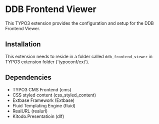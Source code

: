 # DDB Frontend Viewer

This TYPO3 extension provides the configuration and setup for the DDB Frontend Viewer.

##  Installation
This extension needs to reside in a folder called `ddb_frontend_viewer` in TYPO3 extension folder ('typoconf/ext'). 

## Dependencies
- TYPO3 CMS Frontend (cms)
- CSS styled content (css_styled_content)
- Extbase Framework (Extbase)
- Fluid Templating Engine (fluid)
- RealURL (realurl)
- Kitodo.Presentatioin (dlf)
